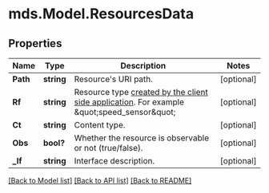 # mds.Model.ResourcesData
## Properties

Name | Type | Description | Notes
------------ | ------------- | ------------- | -------------
**Path** | **string** | Resource&#39;s URI path. | [optional] 
**Rf** | **string** | Resource type [created by the client side application](/docs/v1.2/collecting/resource-setup-in-mbed-cloud-client.html). For example \&quot;speed_sensor\&quot; | [optional] 
**Ct** | **string** | Content type. | [optional] 
**Obs** | **bool?** | Whether the resource is observable or not (true/false). | [optional] 
**_If** | **string** | Interface description. | [optional] 

[[Back to Model list]](../README.md#documentation-for-models) [[Back to API list]](../README.md#documentation-for-api-endpoints) [[Back to README]](../README.md)

